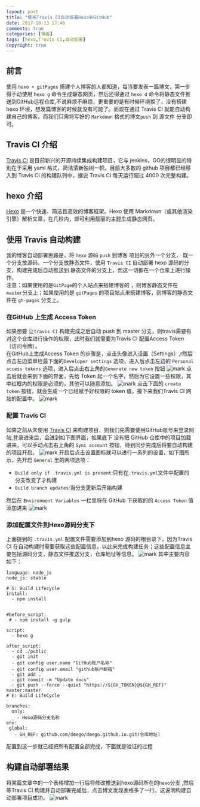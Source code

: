 ```yaml
---
layout: post
title: "使用Travis CI自动部署Hexo到GitHub"
date: 2017-10-13 17:46
comments: true
categories: [博客]
tags: [hexo,Travis CI,自动部署]
copyright: true
---
```

## 前言
使用 `hexo + gitPages` 搭建个人博客的人都知道，每当要发表一篇博文，第一步得手动使用 `hexo g` 命令生成静态网页，然后还得通过 `hexo d` 命令将静态文件推送到GitHub远程仓库,不说麻烦不麻烦，更重要的是有时候环境换了，没有搭建 hexo 环境，想发篇博客的时候就没有可能了。而现在通过 Travis CI 就能自动构建自己的博客。而我们只需将写好的 `Markdown` 格式的博文`push` 到 源文件 分支即可。
## Travis CI 介绍
[Travis CI](https://travis-ci.org/) 是目前新兴的开源持续集成构建项目，它与 jenkins，GO的很明显的特别在于采用 yaml 格式，简洁清新独树一帜。目前大多数的 github 项目都已经移入到 Travis CI 的构建队列中，据说 Travis CI 每天运行超过 4000 次完整构建。
  <!--more-->
## hexo 介绍
[Hexo](https://hexo.io/) 是一个快速、简洁且高效的博客框架。Hexo 使用 Markdown（或其他渲染引擎）解析文章，在几秒内，即可利用靓丽的主题生成静态网页。
## 使用 Travis 自动构建
我的博客自动部署思路是，将  `hexo` 源码 `push` 到博客 项目的另外一个分支，
既一个分支放源码，一个分支放静态文件，使用 `Travis CI` 自动部署 hexo 源码的分支，构建完成后自动推送到 静态文件的分支上，而这一切都在一个仓库上进行操作。<br>
注意：如果使用的是`GitPage`的个人站点来搭建博客的 ，则博客静态文件在 `master`分支上；如果使用的是 `gitPages` 的项目站点来搭建博客，则博客的静态文件在 `gh-pages` 分支上。
### 在GitHub 上生成 Access Token
如果想要 让`travis CI` 构建完成之后自动 push 到 master 分支，则travis需要有对这个仓库进行操作的权限，此时我们就需要为Travis CI 配置Access Token（访问令牌）。<br>
在GitHub上生成Access Token 的步骤是，点击头像进入设置（Settings）,r然后点击左边菜单栏最下面的`Developer settings` 选项，进入后点击左边的 `Personal access tokens` 选项，进入后点击右上角的`Generate new token` 按钮
![mark](http://ovasw3yf9.bkt.clouddn.com/blog/171014/G0hFA1LkK7.png?imageslim)
点击后就会来到下面的界面，先给 Token 起一个名字，然后为它设置一些权限，其中红框内的权限是必须的，其他可以随意添加。
![mark](http://ovasw3yf9.bkt.clouddn.com/blog/171014/5G22L5hCcK.png?imageslim)
点击下面的 `create token` 按钮，就会生成一个已经赋予好权限的 token 值，接下来我们Travis CI 网站的配置中。
![mark](http://ovasw3yf9.bkt.clouddn.com/blog/171014/fldkB30k3m.png?imageslim)

### 配置 Travis CI
如果之前从未使用 [Travis CI](https://travis-ci.org/) 来构建项目，则我们先需要使用GitHub账号来登录网站,登录进来后，会进到如下图界面，如果底下 没有把 GitHub 仓库中的项目加载进来，可以手动点击右上角的  `Sync account` 按钮，待到同步完成后将要自动构建的项目开启。
![mark](http://ovasw3yf9.bkt.clouddn.com/blog/171014/0IbbdiJh18.png?imageslim)
开启后点击设置图标就可以进行一系列的设置，如下图所示，先开启 `General` 里的两项选项：
- `Build only if .travis.yml is present`:只有在`.travis.yml`文件中配置的分支改变了才构建
- `Build branch updates`:当分支更新后开始构建

然后在  `Environment Variables` 一栏里将在 GitHub 下获取的的 `Access Token` 值添加进来
![mark](http://ovasw3yf9.bkt.clouddn.com/blog/171014/3b875iHdi4.png?imageslim)
### 添加配置文件到Hexo源码分支下
上面提到的 `.travis.yml` 配置文件需要添加到hexo 源码的根目录下，因为Travis CI 在自动构建时需要获取这些配置信息，以此来完成构建任务；这些配置信息主要包括源码分支，静态文件推送分支，仓库地址等信息。
![mark](http://ovasw3yf9.bkt.clouddn.com/blog/171014/CaBF4laGji.png?imageslim)
其中主要内容如下：
```
language: node_js
node_js: stable

# S: Build Lifecycle
install:
  - npm install


#before_script:
 # - npm install -g gulp

script:
  - hexo g

after_script:
  - cd ./public
  - git init
  - git config user.name "GitHub账户名称"
  - git config user.email "github账户邮箱"
  - git add .
  - git commit -m "Update docs"
  - git push --force --quiet "https://${GH_TOKEN}@${GH_REF}" master:master
# E: Build LifeCycle

branches:
  only:
    - Hexo源码分支名称
env:
 global:
   - GH_REF: github.com/dmego/dmego.github.io.git(仓库地址)
```
配置到这一步就已经把所有配置全部完成，下面就是验证的过程

## 构建自动部署结果
将某篇文章中的一个表格增加一行后将修改推送到hexo源码所在的`hexo`分支
,然后等Travis CI 构建并自动部署完成后，点击博文发现表格多了一行。这说明构建自动部署项目成功。
![mark](http://ovasw3yf9.bkt.clouddn.com/blog/171014/hk2hCAma3D.png?imageslim)
